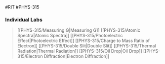 #RIT #PHYS-315
### Individual Labs
> [[PHYS-315/Measuring G\|Measuring G]]
> [[PHYS-315/Atomic Spectra\|Atomic Spectra]]
> [[PHYS-315/Photoelectric Effect\|Photoelectric Effect]]
> [[PHYS-315/Charge to Mass Ratio of Electron]]
> [[PHYS-315/Double Slit\|Double Slit]]
> [[PHYS-315/Thermal Radiation\|Thermal Radiation]]
> [[PHYS-315/Oil Drop\|Oil Drop]]
> [[PHYS-315/Electron Diffraction\|Electron Diffraction]]

